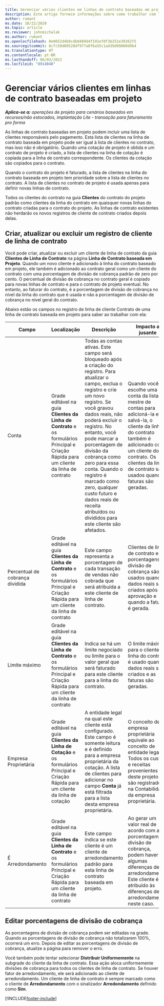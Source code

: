 ```yaml
---
title: Gerenciar vários clientes em linhas de contrato baseadas em projeto
description: Este artigo fornece informações sobre como trabalhar com linhas de contrato e contratos que contêm vários clientes.
author: rumant
ms.date: 10/22/2020
ms.topic: article
ms.reviewer: johnmichalak
ms.author: rumant
ms.openlocfilehash: 0e0652d4b9cdb0489d4f191ef0f3b251e39262f5
ms.sourcegitcommit: 6cfc50d89528df977a8f6a55c1ad39d99800d9b4
ms.translationtype: HT
ms.contentlocale: pt-BR
ms.lasthandoff: 06/03/2022
ms.locfileid: "8914848"
---
```

# <a name="manage-multiple-customers-on-project-based-contract-lines"></a>Gerenciar vários clientes em linhas de contrato baseadas em projeto

_**Aplica-se a:** operações de projeto para cenários baseados em recursos/não estocados, implantação Lite - transação para faturamento pro forma_

As linhas de contrato baseadas em projeto podem incluir uma lista de clientes responsáveis pelo pagamento. Esta lista de clientes na linha de contrato baseada em projeto pode ser igual à lista de clientes no contrato, mas isso não é obrigatório. Quando uma cotação de projeto é obtida e um contrato de projeto é criado, a lista de clientes na linha de cotação é copiada para a linha de contrato correspondente. Os clientes da cotação são copiados para o contrato.

Quando o contrato do projeto é faturado, a lista de clientes na linha do contrato baseada em projeto tem prioridade sobre a lista de clientes no contrato. A lista de clientes no contrato de projeto é usada apenas para definir novas linhas de contrato.

Todos os clientes do contrato na guia **Clientes** do contrato do projeto padrão como clientes da linha do contrato em quaisquer novas linhas do contrato criadas para o contrato do projeto. As linhas de contrato existentes não herdarão os novos registros de cliente de contrato criados depois delas.

## <a name="create-update-or-delete-a-contract-line-customer-record"></a>Criar, atualizar ou excluir um registro de cliente de linha de contrato

Você pode criar, atualizar ou excluir um cliente de linha de contrato da guia **Clientes de Linha de Contrato** na página **Linha de Contrato baseada em Projeto**. Quando um novo cliente é adicionado à linha do contrato baseado em projeto, ele também é adicionado ao contrato geral como um cliente do contrato com uma porcentagem de divisão de cobrança padrão de zero por cento. O percentual de divisão de cobrança no contrato geral é copiado para novas linhas de contrato e para o contrato de projeto eventual. No entanto, ao faturar do contrato, é a porcentagem de divisão de cobrança no nível da linha do contrato que é usada e não a porcentagem de divisão de cobrança no nível geral do contrato. 

Abaixo estão os campos no registro de linha de cliente Contrato de uma linha de contrato baseada em projeto para saber ao trabalhar com ela:

| Campo | Localização | Descrição | Impacto a jusante |
| --- | --- | --- | --- |
| Conta | Grade editável na guia **Clientes da Linha de Contrato** e os formulários Principal e Criação Rápida para um cliente da linha de contrato | Todas as contas ativas. Este campo será bloqueado após a criação do registro. Para atualizar o campo, exclua o registro e crie um novo registro. Se você gravou dados reais, não poderá excluir o registro. No entanto, você pode marcar a porcentagem de divisão da cobrança como zero para essa conta. Quando o registro é marcado como zero, qualquer custo futuro e dados reais de receita atribuídos ou divididos para este cliente são afetados. | Quando você escolhe uma conta da lista mestre de contas para adicioná-la e salvá-la, o cliente da linha do contrato também é adicionado como um cliente do contrato. Os clientes da linha de contrato são usados quando faturas são geradas. |
| Percentual de cobrança dividida | Grade editável na guia **Clientes da Linha de Contrato** e os formulários Principal e Criação Rápida para um cliente da linha de contrato | Este campo representa a porcentagem de cada transação de vendas não cobrada que será atribuída a este cliente de linha de contrato. | Clientes de linha de contrato e porcentagens de divisão de cobrança são usados quando dados reais são criados após a aprovação e quando a fatura é gerada. |
| Limite máximo | Grade editável na guia **Clientes da Linha de Contrato** e os formulários Principal e Criação Rápida para um cliente da linha de contrato | Indica se há um limite negociado ou limite para o valor geral que será faturado para este cliente para a linha do contrato. | O limite máximo para o cliente da linha do contrato é usado quando dados reais são criados e as faturas são geradas. |
| Empresa Proprietária | Grade editável na guia **Clientes da Linha de Cotação** e os formulários Principal e Criação Rápida para um cliente da linha de cotação | A entidade legal na qual este cliente está configurado. Este campo é somente leitura e é definido para a empresa proprietária da cotação. A lista de clientes para adicionar no campo **Conta** já está filtrada para a lista desta empresa proprietária. | O conceito de empresa proprietária equivale ao conceito de entidade legal. Todos os custos e receitas provenientes deste projeto são registrados na Contabilidade da empresa proprietária. |
| É Arredondamento | Grade editável na guia **Clientes da Linha de Contrato** e os formulários Principal e Criação Rápida para um cliente da linha de contrato | Este campo indica se este cliente é um cliente de arredondamento padrão para esta linha de contrato baseada em projeto. | Ao gerar um valor real de acordo com a porcentagem de divisão de cobrança, podem haver algumas diferenças de arredondamento. Este cliente é atribuído às diferenças de arredondamento neste caso. |

## <a name="edit-billing-split-percentages"></a>Editar porcentagens de divisão de cobrança

As porcentagens de divisão de cobrança podem ser editadas na grade. Quando as porcentagens de divisão de cobrança não totalizarem 100%, ocorrerá um erro. Depois de editar as porcentagens de divisão de cobrança, atualize a página para remover o erro.

Você também pode tentar selecionar **Distribuir Uniformemente** na subgrade do cliente da linha de contrato. Essa ação aloca uniformemente divisões de cobrança para todos os clientes de linha de contrato. Se houver fator de arredondamento, ele será adicionado ao cliente de arredondamento. Um cliente de linha de contrato é sempre marcado como o cliente de **Arredondamento** com o sinalizador **Arredondamento** definido como **Sim**.


[!INCLUDE[footer-include](../includes/footer-banner.md)]